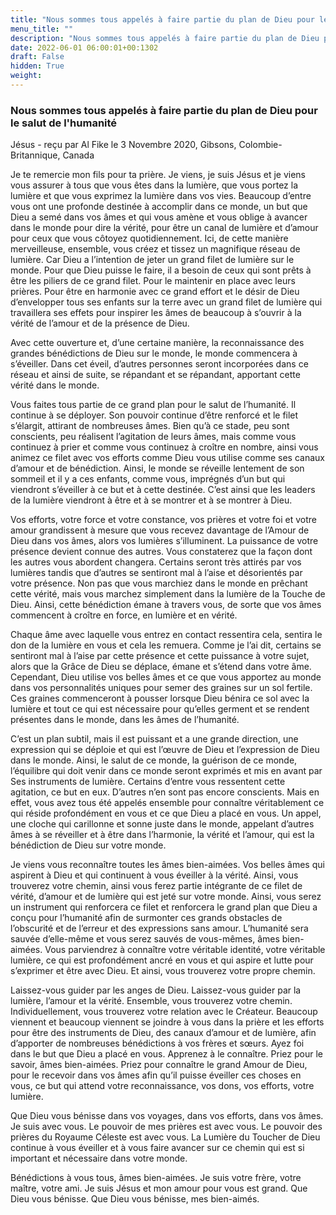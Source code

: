 ```yaml
---
title: "Nous sommes tous appelés à faire partie du plan de Dieu pour le salut de l'humanité"
menu_title: ""
description: "Nous sommes tous appelés à faire partie du plan de Dieu pour le salut de l'humanité"
date: 2022-06-01 06:00:01+00:1302
draft: False
hidden: True
weight:
---
```

### Nous sommes tous appelés à faire partie du plan de Dieu pour le salut de l'humanité

Jésus - reçu par Al Fike le 3 Novembre 2020, Gibsons, Colombie-Britannique, Canada

Je te remercie mon fils pour ta prière. Je viens, je suis Jésus et je viens vous assurer à tous que vous êtes dans la lumière, que vous portez la lumière et que vous exprimez la lumière dans vos vies. Beaucoup d’entre vous ont une profonde destinée à accomplir dans ce monde, un but que Dieu a semé dans vos âmes et qui vous amène et vous oblige à avancer dans le monde pour dire la vérité, pour être un canal de lumière et d’amour pour ceux que vous côtoyez quotidiennement. Ici, de cette manière merveilleuse, ensemble, vous créez et tissez un magnifique réseau de lumière. Car Dieu a l’intention de jeter un grand filet de lumière sur le monde. Pour que Dieu puisse le faire, il a besoin de ceux qui sont prêts à être les piliers de ce grand filet. Pour le maintenir en place avec leurs prières. Pour être en harmonie avec ce grand effort et le désir de Dieu d’envelopper tous ses enfants sur la terre avec un grand filet de lumière qui travaillera ses effets pour inspirer les âmes de beaucoup à s’ouvrir à la vérité de l’amour et de la présence de Dieu.

Avec cette ouverture et, d’une certaine manière, la reconnaissance des grandes bénédictions de Dieu sur le monde, le monde commencera à s’éveiller. Dans cet éveil, d’autres personnes seront incorporées dans ce réseau et ainsi de suite, se répandant et se répandant, apportant cette vérité dans le monde.

Vous faites tous partie de ce grand plan pour le salut de l’humanité. Il continue à se déployer. Son pouvoir continue d’être renforcé et le filet s’élargit, attirant de nombreuses âmes. Bien qu’à ce stade, peu sont conscients, peu réalisent l’agitation de leurs âmes, mais comme vous continuez à prier et comme vous continuez à croître en nombre, ainsi vous animez ce filet avec vos efforts comme Dieu vous utilise comme ses canaux d’amour et de bénédiction. Ainsi, le monde se réveille lentement de son sommeil et il y a ces enfants, comme vous, imprégnés d’un but qui viendront s’éveiller à ce but et à cette destinée. C’est ainsi que les leaders de la lumière viendront à être et à se montrer et à se montrer à Dieu.

Vos efforts, votre force et votre constance, vos prières et votre foi et votre amour grandissent à mesure que vous recevez davantage de l’Amour de Dieu dans vos âmes, alors vos lumières s’illuminent. La puissance de votre présence devient connue des autres. Vous constaterez que la façon dont les autres vous abordent changera. Certains seront très attirés par vos lumières tandis que d’autres se sentiront mal à l’aise et désorientés par votre présence. Non pas que vous marchiez dans le monde en prêchant cette vérité, mais vous marchez simplement dans la lumière de la Touche de Dieu. Ainsi, cette bénédiction émane à travers vous, de sorte que vos âmes commencent à croître en force, en lumière et en vérité.

Chaque âme avec laquelle vous entrez en contact ressentira cela, sentira le don de la lumière en vous et cela les remuera. Comme je l’ai dit, certains se sentiront mal à l’aise par cette présence et cette puissance à votre sujet, alors que la Grâce de Dieu se déplace, émane et s’étend dans votre âme. Cependant, Dieu utilise vos belles âmes et ce que vous apportez au monde dans vos personnalités uniques pour semer des graines sur un sol fertile. Ces graines commenceront à pousser lorsque Dieu bénira ce sol avec la lumière et tout ce qui est nécessaire pour qu’elles germent et se rendent présentes dans le monde, dans les âmes de l’humanité.

C’est un plan subtil, mais il est puissant et a une grande direction, une expression qui se déploie et qui est l’œuvre de Dieu et l’expression de Dieu dans le monde. Ainsi, le salut de ce monde, la guérison de ce monde, l’équilibre qui doit venir dans ce monde seront exprimés et mis en avant par Ses instruments de lumière. Certains d’entre vous ressentent cette agitation, ce but en eux. D’autres n’en sont pas encore conscients. Mais en effet, vous avez tous été appelés ensemble pour connaître véritablement ce qui réside profondément en vous et ce que Dieu a placé en vous. Un appel, une cloche qui carillonne et sonne juste dans le monde, appelant d’autres âmes à se réveiller et à être dans l’harmonie, la vérité et l’amour, qui est la bénédiction de Dieu sur votre monde.

Je viens vous reconnaître toutes les âmes bien-aimées. Vos belles âmes qui aspirent à Dieu et qui continuent à vous éveiller à la vérité. Ainsi, vous trouverez votre chemin, ainsi vous ferez partie intégrante de ce filet de vérité, d’amour et de lumière qui est jeté sur votre monde. Ainsi, vous serez un instrument qui renforcera ce filet et renforcera le grand plan que Dieu a conçu pour l’humanité afin de surmonter ces grands obstacles de l’obscurité et de l’erreur et des expressions sans amour. L’humanité sera sauvée d’elle-même et vous serez sauvés de vous-mêmes, âmes bien-aimées. Vous parviendrez à connaître votre véritable identité, votre véritable lumière, ce qui est profondément ancré en vous et qui aspire et lutte pour s’exprimer et être avec Dieu. Et ainsi, vous trouverez votre propre chemin.

Laissez-vous guider par les anges de Dieu. Laissez-vous guider par la lumière, l’amour et la vérité. Ensemble, vous trouverez votre chemin. Individuellement, vous trouverez votre relation avec le Créateur. Beaucoup viennent et beaucoup viennent se joindre à vous dans la prière et les efforts pour être des instruments de Dieu, des canaux d’amour et de lumière, afin d’apporter de nombreuses bénédictions à vos frères et sœurs. Ayez foi dans le but que Dieu a placé en vous. Apprenez à le connaître. Priez pour le savoir, âmes bien-aimées. Priez pour connaître le grand Amour de Dieu, pour le recevoir dans vos âmes afin qu’il puisse éveiller ces choses en vous, ce but qui attend votre reconnaissance, vos dons, vos efforts, votre lumière.

Que Dieu vous bénisse dans vos voyages, dans vos efforts, dans vos âmes. Je suis avec vous. Le pouvoir de mes prières est avec vous. Le pouvoir des prières du Royaume Céleste est avec vous. La Lumière du Toucher de Dieu continue à vous éveiller et à vous faire avancer sur ce chemin qui est si important et nécessaire dans votre monde.

Bénédictions à vous tous, âmes bien-aimées. Je suis votre frère, votre maître, votre ami. Je suis Jésus et mon amour pour vous est grand. Que Dieu vous bénisse. Que Dieu vous bénisse, mes bien-aimés.
